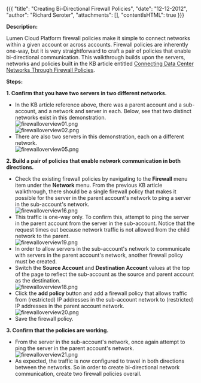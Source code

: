 {{{
  "title": "Creating Bi-Directional Firewall Policies",
  "date": "12-12-2012",
  "author": "Richard Seroter",
  "attachments": [],
  "contentIsHTML": true
}}}

<p><strong>Description:</strong>
</p>
<p>Lumen Cloud Platform firewall policies make it simple to connect networks within a given account or across accounts. Firewall policies are inherently one-way, but it is very straightforward to craft a pair of policies that enable bi-directional communication.
  This walkthrough builds upon the servers, networks and policies built in the KB article entitled <a href="connecting-data-center-networks-through-firewall-policies.md">Connecting Data Center Networks Through Firewall Policies</a>.</p>
<p><strong>Steps:</strong>
</p>
<p><strong>1. Confirm that you have two servers in two different networks.</strong>
</p>
<ul>
  <li>In the KB article reference above, there was a parent account and a sub-account, and a network and server in each. Below, see that two distinct networks exist in this demonstration.
    <br /><img src="https://t3n.zendesk.com/attachments/token/83ybhr5kdevkaoj/?name=firewalloverview01.png" alt="firewalloverview01.png" />
    <br /><img src="https://t3n.zendesk.com/attachments/token/e5mqr887lbw9guk/?name=firewalloverview02.png" alt="firewalloverview02.png" />
  </li>
  <li>There are also two servers in this demonstration, each on a different network.
    <br /><img src="https://t3n.zendesk.com/attachments/token/lr9utt2jcpag7e9/?name=firewalloverview05.png" alt="firewalloverview05.png" />
  </li>
</ul>
<p><strong>2. Build a pair of policies that enable network communication in both directions.</strong>
</p>
<ul>
  <li>Check the existing firewall policies by navigating to&nbsp;the <strong>Firewall</strong>&nbsp;menu item under the <strong>Network </strong>menu. From the previous KB article walkthrough, there should be a single firewall policy that makes it possible
    for the server in the parent account's network to ping a server in the sub-account's network.
    <br /><img src="https://t3n.zendesk.com/attachments/token/mmf28xgrohw7itv/?name=firewalloverview16.png" alt="firewalloverview16.png" />
  </li>
  <li>This traffic is one-way only. To confirm this, attempt to ping the server in the parent account from the server in the sub-account. Notice that the request times out because network traffic is not allowed from the child network to the parent.
    <br /><img src="https://t3n.zendesk.com/attachments/token/z3vt67iudjj2r2x/?name=firewalloverview19.png" alt="firewalloverview19.png" />
  </li>
  <li>In order to allow servers in the sub-account's network to communicate with servers in the parent account's network, another firewall policy must be created.</li>
  <li>Switch the <strong>Source Account </strong>and <strong>Destination Account </strong>values at the top of the page to reflect the sub-account as the source and parent account as the destination.
    <br /><img src="https://t3n.zendesk.com/attachments/token/dpg1jszdrmfvzxk/?name=firewalloverview18.png" alt="firewalloverview18.png" />
  </li>
  <li>Click the <strong>add policy </strong>button and add a firewall policy that allows traffic from (restricted) IP addresses in the sub-account network to (restricted) IP addresses in the parent account network.
    <br /><img src="https://t3n.zendesk.com/attachments/token/kugounkalt8zwhf/?name=firewalloverview20.png" alt="firewalloverview20.png" />
  </li>
  <li>Save the firewall policy.</li>
</ul>
<p><strong>3. Confirm that the policies are working.</strong>
</p>
<ul>
  <li>From the server in the sub-account's network, once again attempt to ping the server in the parent account's network.
    <br /><img src="https://t3n.zendesk.com/attachments/token/xfog1fwfgj4fucs/?name=firewalloverview21.png" alt="firewalloverview21.png" />
  </li>
  <li>As expected, the traffic is now configured to travel in both directions between the networks. So in order to create bi-directional network communication, create two firewall policies overall.</li>
</ul>
